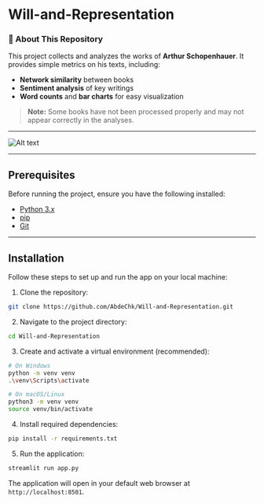 # Will-and-Representation

### 📖 About This Repository
This project collects and analyzes the works of **Arthur Schopenhauer**. It provides simple metrics on his texts, including:

- **Network similarity** between books  
- **Sentiment analysis** of key writings  
- **Word counts** and **bar charts** for easy visualization  

> **Note:** Some books have not been processed properly and may not appear correctly in the analyses.

---
![Alt text](assets/gif.gif)

---

## Prerequisites

Before running the project, ensure you have the following installed:

- [Python 3.x](https://www.python.org/downloads/)  
- [pip](https://pip.pypa.io/en/stable/)  
- [Git](https://git-scm.com/)  

---

## Installation

Follow these steps to set up and run the app on your local machine:

1. Clone the repository:
```bash
git clone https://github.com/AbdeChk/Will-and-Representation.git
```

2. Navigate to the project directory:
```bash
cd Will-and-Representation
```

3. Create and activate a virtual environment (recommended):
```bash
# On Windows
python -m venv venv
.\venv\Scripts\activate

# On macOS/Linux
python3 -m venv venv
source venv/bin/activate
```

4. Install required dependencies:
```bash
pip install -r requirements.txt
```

5. Run the application:
```bash
streamlit run app.py
```

The application will open in your default web browser at `http://localhost:8501`.

